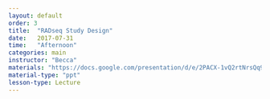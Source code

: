 ```yaml
---
layout: default
order: 3
title:  "RADseq Study Design"
date:   2017-07-31
time:   "Afternoon"
categories: main
instructor: "Becca"
materials: "https://docs.google.com/presentation/d/e/2PACX-1vQ2rtNrsQq9MinAkfJiEBPiwFYAH-ILb7eERvtKv9mSHkTvutCjRQ1w0h-PRLXDm3Am3-ChhKUDapsu/pub?start=false&loop=false&delayms=60000"
material-type: "ppt"
lesson-type: Lecture
---
```


